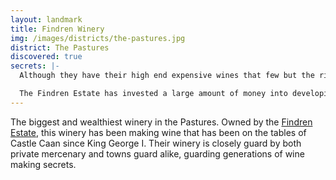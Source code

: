 ```yaml
---
layout: landmark
title: Findren Winery
img: /images/districts/the-pastures.jpg
district: The Pastures
discovered: true
secrets: |-
  Although they have their high end expensive wines that few but the richest in Port George can afford, they also produce cheaper wines targeted at the middle and lower classes (although branded and labeled differently as Cracked Cliff Wines to avoid association). This venture actually provides the Findren Estate with much more income than the high quality wines.

  The Findren Estate has invested a large amount of money into developing lower income areas and generating jobs and is currently in the good graces of most of the Port George residents. Although their intentions seem good and overall they are providing a service to the city, some keen observers might notice that the increase in wages amongst the poor has also means an increase in the sales of Cracked Cliff Wines.
---
```

The biggest and wealthiest winery in the Pastures. Owned by the [Findren Estate](../../families/findren/), this winery has been making wine that has been on the tables of Castle Caan since King George I. Their winery is closely guard by both private mercenary and towns guard alike, guarding generations of wine making secrets.
